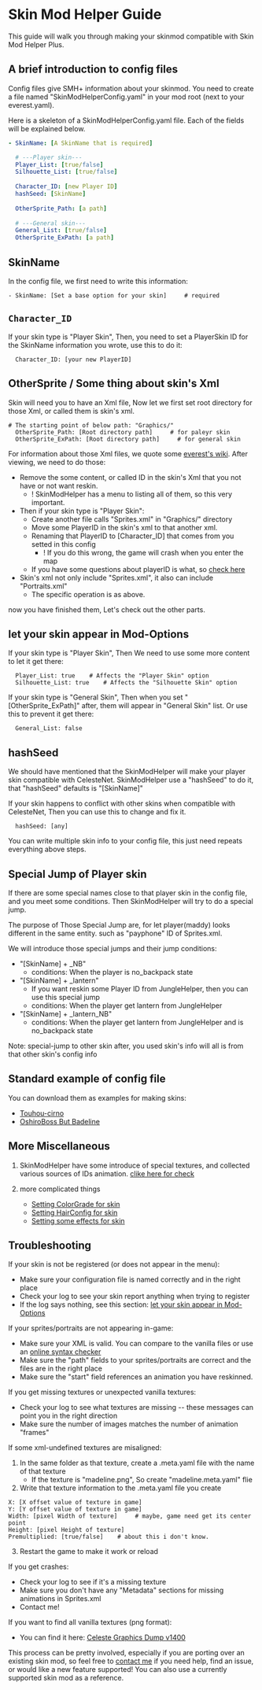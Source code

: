 
Skin Mod Helper Guide
======================
This guide will walk you through making your skinmod compatible with Skin Mod Helper Plus.

A brief introduction to config files
------------------------------------

Config files give SMH+ information about your skinmod.
You need to create a file named "SkinModHelperConfig.yaml" in your mod root (next to your everest.yaml).


Here is a skeleton of a SkinModHelperConfig.yaml file.
Each of the fields will be explained below.

```yaml
- SkinName: [A SkinName that is required]

  # ---Player skin---
  Player_List: [true/false]
  Silhouette_List: [true/false]
  
  Character_ID: [new Player ID]
  hashSeed: [SkinName]
  
  OtherSprite_Path: [a path]
  
  # ---General skin---
  General_List: [true/false]
  OtherSprite_ExPath: [a path]
```


SkinName
-----------------------------------
In the config file, we first need to write this information:
```
- SkinName: [Set a base option for your skin]     # required
```

`Character_ID`
---------------------------
If your skin type is "Player Skin",
Then, you need to set a PlayerSkin ID for the SkinName information you wrote, use this to do it:
```
  Character_ID: [your new PlayerID]
```

OtherSprite / Some thing about skin's Xml
-----------------------------------
Skin will need you to have an Xml file, 
Now let we first set root directory for those Xml, or called them is skin's xml.
```
# The starting point of below path: "Graphics/"
  OtherSprite_Path: [Root directory path]     # for paleyr skin
  OtherSprite_ExPath: [Root directory path]     # for general skin
```
For information about those Xml files, we quote some [everest's wiki](https://github.com/EverestAPI/Resources/wiki/Reskinning-Entities#reskinning-entities-through-spritesxml).
After viewing, we need to do those:
* Remove the some content, or called ID in the skin's Xml that you not have or not want reskin.
  * ! SkinModHelper has a menu to listing all of them, so this very important.
* Then if your skin type is "Player Skin":
  * Create another file calls "Sprites.xml" in "Graphics/" directory
  * Move some PlayerID in the skin's xml to that another xml.
  * Renaming that PlayerID to [Character_ID] that comes from you setted in this config
    * ! If you do this wrong, the game will crash when you enter the map
  * If you have some questions about playerID is what, so [check here](https://github.com/AAA1459/SkinModHelper/wiki/Textures-list-of-Various-Type#maddy-or-baddy-related)
*  Skin's xml not only include "Sprites.xml", it also can include "Portraits.xml"
   * The specific operation is as above.
   
now you have finished them, Let's check out the other parts.


let your skin appear in Mod-Options
-----------------------------------
If your skin type is "Player Skin", Then We need to use some more content to let it get there:
```
  Player_List: true    # Affects the "Player Skin" option
  Silhouette_List: true    # Affects the "Silhouette Skin" option
```
If your skin type is "General Skin", Then when you set "[OtherSprite_ExPath]" after, them will appear in "General Skin" list.
Or use this to prevent it get there:
```
  General_List: false
```

hashSeed
-----------------------------------
We should have mentioned that the SkinModHelper will make your player skin compatible with CelesteNet.
SkinModHelper use a "hashSeed" to do it, that "hashSeed" defaults is "[SkinName]"

If your skin happens to conflict with other skins when compatible with CelesteNet, 
Then you can use this to change and fix it.
```
  hashSeed: [any]
```

You can write multiple skin info to your config file, 
this just need repeats everything above steps.



Special Jump of Player skin
-----------------------------------
If there are some special names close to that player skin in the config file, and you meet some conditions.
Then SkinModHelper will try to do a special jump.

The purpose of Those Special Jump are, 
for let player(maddy) looks different in the same entity. such as "payphone" ID of Sprites.xml.

We will introduce those special jumps and their jump conditions:
* "[SkinName] + _NB" 
   * conditions: When the player is no_backpack state
* "[SkinName] + _lantern"
   * If you want reskin some Player ID from JungleHelper, then you can use this special jump
   * conditions: When the player get lantern from JungleHelper
* "[SkinName] + _lantern_NB"
   * conditions: When the player get lantern from JungleHelper and is no_backpack state

Note: special-jump to other skin after, you used skin's info will all is from that other skin's config info



Standard example of config file
-----------------------------------
You can download them as examples for making skins: 
* [Touhou-cirno](https://gamebanana.com/mods/316584)
* [OshiroBoss But Badeline](https://gamebanana.com/mods/444994)


More Miscellaneous
---------------------
1. SkinModHelper have some introduce of special textures, and collected various sources of IDs animation.
   [clike here for check](https://github.com/AAA1459/SkinModHelper/wiki/Textures-list-of-Various-Type#special-texture-settingreskin)

2. more complicated things
   * [Setting ColorGrade for skin](/docs/guide//skinconfig/ColorGrade.md)
   * [Setting HairConfig for skin](/docs/guide//skinconfig/HairConfig.md)
   * [Setting some effects for skin](/docs/guide/skinconfig/CharacterConfig.md)



Troubleshooting
-----------------------
If your skin is not be registered (or does not appear in the menu):
* Make sure your configuration file is named correctly and in the right place
* Check your log to see your skin report anything when trying to register
* If the log says nothing, see this section: 
  [let your skin appear in Mod-Options](#let-your-skin-appear-in-mod-options)

If your sprites/portraits are not appearing in-game:
* Make sure your XML is valid. You can compare to the vanilla files or use an [online syntax checker](https://www.xmlvalidation.com/)
* Make sure the "path" fields to your sprites/portraits are correct and the files are in the right place
* Make sure the "start" field references an animation you have reskinned.

If you get missing textures or unexpected vanilla textures:
* Check your log to see what textures are missing -- these messages can point you in the right direction
* Make sure the number of images matches the number of animation "frames"

If some xml-undefined textures are misaligned:
1. In the same folder as that texture, create a .meta.yaml file with the name of that texture
   * If the texture is "madeline.png", So create "madeline.meta.yaml" flie
2. Write that texture information to the .meta.yaml file you create
```
X: [X offset value of texture in game]
Y: [Y offset value of texture in game]
Width: [pixel Width of texture]     # maybe, game need get its center point
Height: [pixel Height of texture]
Premultiplied: [true/false]    # about this i don't know.
```
3. Restart the game to make it work or reload

If you get crashes:
* Check your log to see if it's a missing texture
* Make sure you don't have any "Metadata" sections for missing animations in Sprites.xml
* Contact me!

If you want to find all vanilla textures (png format):
* You can find it here: [Celeste Graphics Dump v1400](https://drive.google.com/file/d/1ITwCI2uJ7YflAG0OwBR4uOUEJBjwTCet/view)

This process can be pretty involved, especially if you are porting over an existing skin mod,
so feel free to [contact me](../../README.md#contact) if you need help, find an issue, or would
like a new feature supported! You can also use a currently supported skin mod as a reference.

